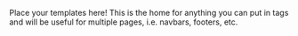 Place your templates here! This is the home for anything you can put in <object> tags and will be useful for multiple pages, i.e. navbars, footers, etc.
